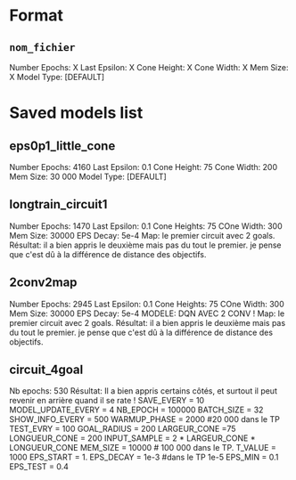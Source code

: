 # Format
## `nom_fichier`
Number Epochs: X
Last Epsilon: X
Cone Height: X
Cone Width: X
Mem Size: X
Model Type: [DEFAULT]

# Saved models list

## eps0p1_little_cone
Number Epochs: 4160
Last Epsilon: 0.1
Cone Height: 75
Cone Width: 200
Mem Size: 30 000
Model Type: [DEFAULT]

## longtrain_circuit1
Number Epochs: 1470
Last Epsilon: 0.1
Cone Heights: 75
COne Width: 300
Mem Size: 30000
EPS Decay: 5e-4
Map: le premier circuit avec 2 goals.
Résultat: il a bien appris le deuxième mais pas du tout le premier. je pense que c'est dû à la différence de distance des objectifs.

## 2conv2map
Number Epochs: 2945
Last Epsilon: 0.1
Cone Heights: 75
COne Width: 300
Mem Size: 30000
EPS Decay: 5e-4
MODELE: DQN AVEC 2 CONV !
Map: le premier circuit avec 2 goals.
Résultat: il a bien appris le deuxième mais pas du tout le premier. je pense que c'est dû à la différence de distance des objectifs.


## circuit_4goal
Nb epochs: 530
Résultat: Il a bien appris certains côtés, et surtout il peut revenir en arrière quand il se rate !
SAVE_EVERY = 10
MODEL_UPDATE_EVERY = 4
NB_EPOCH = 100000
BATCH_SIZE = 32
SHOW_INFO_EVERY = 500
WARMUP_PHASE = 2000  #20 000 dans le TP
TEST_EVRY = 100
GOAL_RADIUS = 200
LARGEUR_CONE =75
LONGUEUR_CONE = 200
INPUT_SAMPLE = 2 * LARGEUR_CONE * LONGUEUR_CONE
MEM_SIZE = 10000 # 100 000 dans le TP.
T_VALUE = 1000
EPS_START = 1.
EPS_DECAY = 1e-3       #dans le TP 1e-5
EPS_MIN = 0.1
EPS_TEST = 0.4

